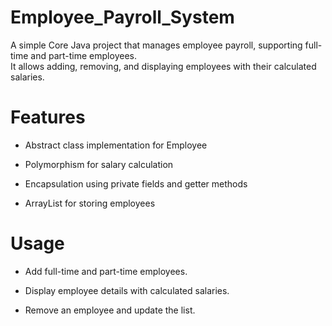 # Employee_Payroll_System  

A simple Core Java project that manages employee payroll, supporting full-time and part-time employees.  
It allows adding, removing, and displaying employees with their calculated salaries.  


# Features  

- Abstract class implementation for Employee  

- Polymorphism for salary calculation  

- Encapsulation using private fields and getter methods  

- ArrayList for storing employees  

# Usage  

- Add full-time and part-time employees.  

- Display employee details with calculated salaries.  

- Remove an employee and update the list.  
